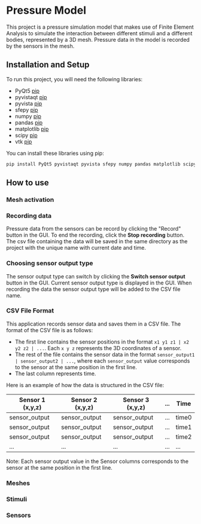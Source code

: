 # Pressure Model

This project is a pressure simulation model that makes use of Finite Element Analysis to simulate the 
interaction between different stimuli and a different bodies, represented by a 3D mesh. 
Pressure data in the model is recorded by the sensors in the mesh.

## Installation and Setup

To run this project, you will need the following libraries:

- PyQt5 [pip](https://pypi.org/project/PyQt5/#:~:text=PyQt5%20is%20a%20comprehensive%20set,including%20iOS%20and%20Android.)
- pyvistaqt [pip](https://pypi.org/project/pyvistaqt/)
- pyvista [pip](https://pypi.org/project/pyvista/)
- sfepy [pip](https://pypi.org/project/sfepy/)
- numpy [pip](https://pypi.org/project/numpy/)
- pandas [pip](https://pypi.org/project/pandas/)
- matplotlib [pip](https://pypi.org/project/matplotlib/)
- scipy [pip](https://pypi.org/project/scipy/)
- vtk [pip](https://pypi.org/project/vtk/)

You can install these libraries using pip:

```bash
pip install PyQt5 pyvistaqt pyvista sfepy numpy pandas matplotlib scipy vtk
```

## How to use

### Mesh activation

### Recording data

Pressure data from the sensors can be record by clicking the "Record" button in the GUI.
To end the recording, click the **Stop recording** button. 
The csv file containing the data will be saved in the same directory as the project with the unique name with current date and time.


### Choosing sensor output type

The sensor output type can switch by clicking the **Switch sensor output** button in the GUI.
Current sensor output type is displayed in the GUI.
When recording the data the sensor output type will be added to the CSV file name.

### CSV File Format

This application records sensor data and saves them in a CSV file. The format of the CSV file is as follows:

- The first line contains the sensor positions in the format `x1 y1 z1 | x2 y2 z2 | ...`. Each `x y z` represents the 3D coordinates of a sensor.
- The rest of the file contains the sensor data in the format `sensor_output1 | sensor_output2 | ...`, where each `sensor_output` value corresponds to the sensor at the same position in the first line.
- The last column represents time.

Here is an example of how the data is structured in the CSV file:

| Sensor 1 (x,y,z) | Sensor 2 (x,y,z) | Sensor 3 (x,y,z) | ... | Time   |
|------------------|------------------|------------------|-----|--------|
| sensor_output    | sensor_output    | sensor_output    | ... | time0  |
| sensor_output    | sensor_output    | sensor_output    | ... | time1  |
| sensor_output    | sensor_output    | sensor_output    | ... | time2  |
| ...              | ...              | ...              | ... | ...    |

Note: Each sensor output value in the Sensor columns corresponds to the sensor at the same position in the first line.



### Meshes

### Stimuli

### Sensors